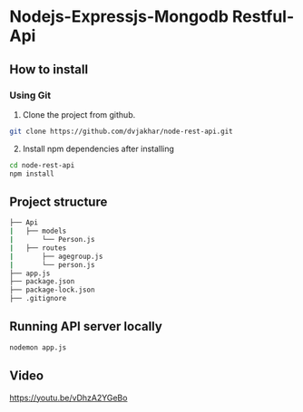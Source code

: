 # Nodejs-Expressjs-Mongodb Restful-Api

## How to install

### Using Git

1. Clone the project from github.

```bash
git clone https://github.com/dvjakhar/node-rest-api.git
```
2. Install npm dependencies after installing

```bash
cd node-rest-api
npm install
```

## Project structure

```sh
├── Api
|   ├── models
|       └── Person.js
|   ├── routes
|       ├── agegroup.js
|       └── person.js       
├── app.js
├── package.json
├── package-lock.json
├── .gitignore
```
## Running API server locally

```bash
nodemon app.js
```
## Video
https://youtu.be/vDhzA2YGeBo
